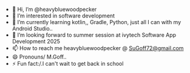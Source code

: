 - 👋 Hi, I’m @heavybluewoodpecker
- 👀 I’m interested in software development 
- 🌱 I’m currently learning kotlin,, Gradle, Python, just all I can with my Android Studio..
- 💞️ I’m looking forward to summer session at ivytech Software App Development 2025
- 📫 How to reach me heavybluewoodpecker @ SuGoff72@gmail.com
- 😄 Pronouns/ M.Goff..
- ⚡ Fun fact:/.I can't wait to get
 back in school

<!---
heavybluewoodpecker/heavybluewoodpecker-my-new-repo is special ✨ repository because its `README.md` (this file) appears on your GitHub profile.
You can click the Preview link to take a look at your changes.
--->
